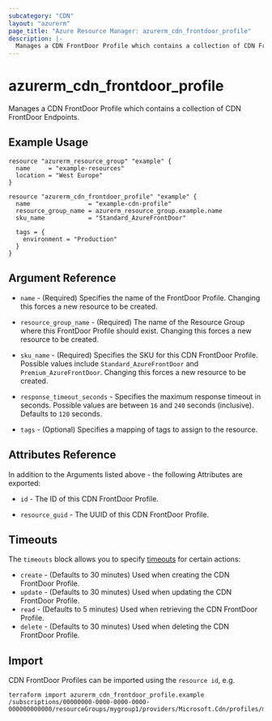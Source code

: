 ```yaml
---
subcategory: "CDN"
layout: "azurerm"
page_title: "Azure Resource Manager: azurerm_cdn_frontdoor_profile"
description: |-
  Manages a CDN FrontDoor Profile which contains a collection of CDN FrontDoor Endpoints.
---
```


# azurerm_cdn_frontdoor_profile

Manages a CDN FrontDoor Profile which contains a collection of CDN FrontDoor Endpoints.

## Example Usage

```hcl
resource "azurerm_resource_group" "example" {
  name     = "example-resources"
  location = "West Europe"
}

resource "azurerm_cdn_frontdoor_profile" "example" {
  name                = "example-cdn-profile"
  resource_group_name = azurerm_resource_group.example.name
  sku_name            = "Standard_AzureFrontDoor"

  tags = {
    environment = "Production"
  }
}
```

## Argument Reference

* `name` - (Required) Specifies the name of the FrontDoor Profile. Changing this forces a new resource to be created.

* `resource_group_name` - (Required) The name of the Resource Group where this FrontDoor Profile should exist. Changing this forces a new resource to be created.

* `sku_name` - (Required) Specifies the SKU for this CDN FrontDoor Profile. Possible values include `Standard_AzureFrontDoor` and `Premium_AzureFrontDoor`. Changing this forces a new resource to be created.

* `response_timeout_seconds` - Specifies the maximum response timeout in seconds. Possible values are between `16` and `240` seconds (inclusive). Defaults to `120` seconds.

* `tags` - (Optional) Specifies a mapping of tags to assign to the resource.

## Attributes Reference

In addition to the Arguments listed above - the following Attributes are exported:

* `id` - The ID of this CDN FrontDoor Profile.

* `resource_guid` - The UUID of this CDN FrontDoor Profile.

## Timeouts

The `timeouts` block allows you to specify [timeouts](https://www.terraform.io/language/resources/syntax#operation-timeouts) for certain actions:

* `create` - (Defaults to 30 minutes) Used when creating the CDN FrontDoor Profile.
* `update` - (Defaults to 30 minutes) Used when updating the CDN FrontDoor Profile.
* `read` - (Defaults to 5 minutes) Used when retrieving the CDN FrontDoor Profile.
* `delete` - (Defaults to 30 minutes) Used when deleting the CDN FrontDoor Profile.

## Import

CDN FrontDoor Profiles can be imported using the `resource id`, e.g.

```shell
terraform import azurerm_cdn_frontdoor_profile.example /subscriptions/00000000-0000-0000-0000-000000000000/resourceGroups/mygroup1/providers/Microsoft.Cdn/profiles/myprofile1
```
